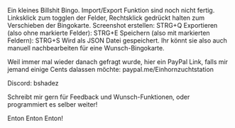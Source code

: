 Ein kleines Billshit Bingo.
Import/Export Funktion sind noch nicht fertig.
Linksklick zum togglen der Felder, Rechtsklick gedrückt halten zum Verschieben der Bingokarte.
Screenshot erstellen: STRG+Q
Exportieren (also ohne markierte Felder): STRG+E
Speichern (also mit markierten Feldern): STRG+S
Wird als JSON Datei gespeichert. Ihr könnt sie also auch manuell nachbearbeiten für eine Wunsch-Bingokarte.


Weil immer mal wieder danach gefragt wurde, hier ein PayPal Link, falls mir jemand einige Cents dalassen möchte:
paypal.me/Einhornzuchtstation

Discord: bshadez

Schreibt mir gern für Feedback und Wunsch-Funktionen, oder programmiert es selber weiter!

Enton Enton Enton!
